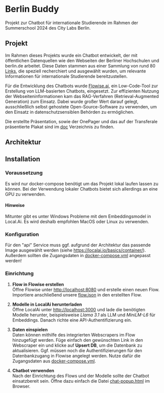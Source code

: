 # Berlin Buddy 

Projekt zur Chatbot für internationale Studierende im Rahmen der Summerschool 2024 des City Labs Berlin.

## Projekt
Im Rahmen dieses Projekts wurde ein Chatbot entwickelt, der mit öffentlichen Datenquellen wie den Webseiten der Berliner Hochschulen und berlin.de arbeitet. Diese Daten stammen aus einer Sammlung von rund 80 [Links](links.csv), die speziell recherchiert und ausgewählt wurden, um relevante Informationen für internationale Studierende bereitzustellen.

Für die Entwicklung des Chatbots wurde [Flowise.ai](https://flowiseai.com), ein Low-Code-Tool zur Erstellung von LLM-basierten Chatbots, eingesetzt. Zur effizienten Nutzung der Webseiteninformationen kam das RAG-Verfahren (Retrieval-Augmented Generation) zum Einsatz. Dabei wurde großer Wert darauf gelegt, ausschließlich selbst gehostete Open-Source-Software zu verwenden, um den Einsatz in datenschutzsensiblen Behörden zu ermöglichen.

Die erstellte Präsentation, sowie der OnePager und das auf der Transferale präsentierte Plakat sind im [doc](doc) Verzeichnis zu finden.

## Architektur


## Installation

### Voraussetzung
Es wird nur docker-compose benötigt um das Projekt lokal laufen lassen zu können. Bei der Verwendung lokaler Chatbots bietet sich allerdings an eine GPU zu verwenden.

#### Hinweise
Mitunter gibt es unter Windows Probleme mit dem Embeddingsmodel in Local.Ai. Es wird deshalb empfohlen MacOS oder Linux zu verwenden.


### Konfiguration 
Für den "api" Service muss ggf. aufgrund der Architektur das passende Image ausgewählt werden (siehe https://localai.io/basics/container/).
Außerdem sollten die Zugangsdaten in [docker-compose.yml](docker-compose.yml) angepasst werden!

### Einrichtung
1. **Flow in Flowise erstellen**  
   Öffne Flowise unter [http://localhost:8080](http://localhost:8080) und erstelle einen neuen Flow. Importiere anschließend unsere [flow.json](data/flow.json) in den erstellten Flow.

2. **Modelle in LocalAi herunterladen**  
   Öffne LocalAi unter [http://localhost:3000](http://localhost:3000) und lade die benötigten Modelle herunter, beispielsweise *Llama 3.1* als LLM und *MiniLM-L6* für Embeddings. Danach richte eine API-Authentifizierung ein.

3. **Daten einspielen**  
   Daten können mithilfe des integrierten Webscrapers im Flow hinzugefügt werden. Füge einfach den gewünschten Link in den Webscraper ein und klicke auf **Upsert DB**, um die Datenbank zu aktualisieren. Ggf. müssen noch die Authentifizierungen für den Datenbankzugang in Flowise angelegt werden. Nutze dafür die Zugangsdaten aus [docker-compose.yml](docker-compose.yml).

4. **Chatbot verwenden**  
   Nach der Einrichtung des Flows und der Modelle sollte der Chatbot einsatzbereit sein. Öffne dazu einfach die Datei [chat-popup.html](chat/chat-popup.html) im Browser.

